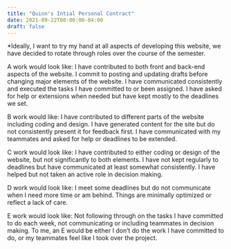 ```yaml
---
title: "Quinn's Intial Personal Contract"
date: 2021-09-22T00:00:00-04:00
draft: false
---
```

*Ideally, I want to try my hand at all aspects of developing this website, we have decided to rotate through roles over the course of the semester. 

A work would look like:
I have contributed to both front and back-end aspects of the website. I commit to posting and updating drafts before changing major elements of the website. 
I have communicated consistently and executed the tasks I have committed to or been assigned. 
I have asked for help or extensions when needed but have kept mostly to the deadlines we set. 

B work would like:
I have contributed to different parts of the website including coding and design. 
I have generated content for the site but do not consistently present it for feedback first. 
I have communicated with my teammates and asked for help or deadlines to be extended. 

C work would look like:
I have contributed to either coding or design of the website, but not significantly to both elements. 
I have not kept regularly to deadlines but have communicated at least somewhat consistently. 
I have helped but not taken an active role in decision making.

D work would look like:
I meet some deadlines but do not communicate when I need more time or am behind. 
Things are minimally optimized or reflect a lack of care.

E work would look like: 
Not following through on the tasks I have committed to do each week, not communicating or including teammates in decision making. 
To me, an E would be either I don’t do the work I have committed to do, or my teammates feel like I took over the project. 
